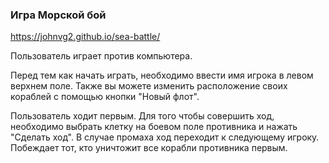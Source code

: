 ﻿### Игра Морской бой

https://johnvg2.github.io/sea-battle/

Пользователь играет против компьютера.

Перед тем как начать играть, необходимо ввести имя игрока в левом верхнем поле.
Также вы можете изменить расположение своих кораблей с помощью кнопки "Новый флот".

Пользователь ходит первым. Для того чтобы совершить ход,
необходимо выбрать клетку на боевом поле противника и нажать "Сделать ход".
В случае промаха ход переходит к следующему игроку.
Побеждает тот, кто уничтожит все корабли противника первым.
